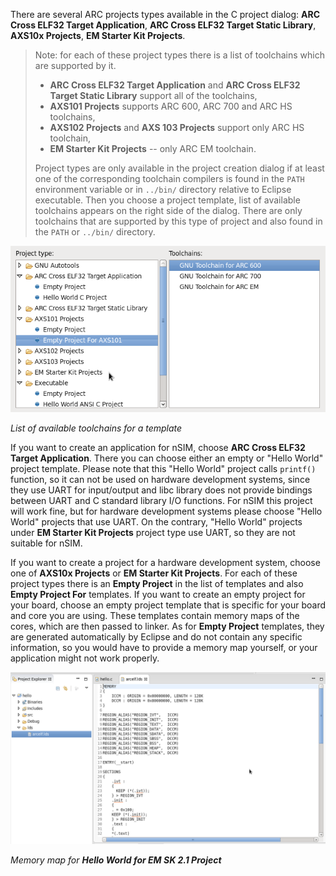 
There are several ARC projects types available in the C project dialog:
**ARC Cross ELF32 Target Application**, **ARC Cross ELF32 Target Static
Library**, **AXS10x Projects**, **EM Starter Kit Projects**.

> Note: for each of these project types there is a list of toolchains which
> are supported by it.
> * **ARC Cross ELF32 Target Application** and **ARC Cross ELF32 Target Static
>  Library** support all of the toolchains,
> * **AXS101 Projects** supports ARC 600, ARC 700 and ARC HS toolchains,
> * **AXS102 Projects** and **AXS 103 Projects** support only ARC HS toolchain,
> * **EM Starter Kit Projects** -- only ARC EM toolchain.
>
> Project types are only available in the project creation dialog if at least one
> of the corresponding toolchain compilers is found in the `PATH` environment
> variable or in `../bin/` directory relative to Eclipse executable.
> Then you choose a project template, list of available toolchains appears on the
> right side of the dialog. There are only toolchains that are supported by this
> type of project and also found in the `PATH` or `../bin/` directory.

![List of available toolchains for a template](images/creating_project/toolchains_list.png)

  _List of available toolchains for a template_

If you want to create an application for nSIM, choose **ARC Cross ELF32 Target
Application**. There you can choose either an empty or "Hello World" project
template. Please note that this "Hello World" project calls `printf()` function,
 so it can not be used on hardware development systems, since they use UART for
 input/output and libc library does not provide bindings between UART and
 C standard library I/O functions. For nSIM this project will work fine, but for
 hardware development systems please choose "Hello World" projects that use UART.
On the contrary, "Hello World" projects under **EM Starter Kit Projects** project
 type use UART, so they are not suitable for nSIM.

If you want to create a project for a hardware development system, choose one of
 **AXS10x Projects** or **EM Starter Kit Projects**. For each of these project
 types there is an **Empty Project** in the list of templates and also **Empty
 Project For** templates. If you want to create an empty project for your board,
 choose an empty project template that is specific for your board and core you
 are using. These templates contain memory maps of the cores, which are then
 passed to linker. As for **Empty Project** templates, they are generated
 automatically by Eclipse and do not contain any specific information, so you
 would have to provide a memory map yourself, or your application might not work
 properly.

![Memory map for **Hello World for EM SK 2.1 Project**](images/creating_project/memory_map.png)

  _Memory map for **Hello World for EM SK 2.1 Project**_


